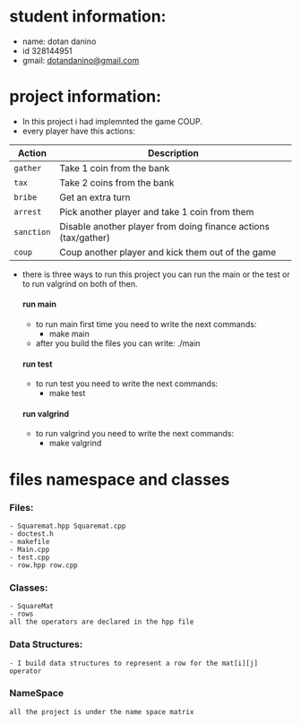 # student information:
- name: dotan danino
- id 328144951
- gmail: dotandanino@gmail.com
# project information:
- In this project i had implemnted the game COUP.
- every  player have this actions:

 Action             | Description                                                      |
|--------------------|------------------------------------------------------------------|
| `gather`           | Take 1 coin from the bank                                        |
| `tax`              | Take 2 coins from the bank                                       |
| `bribe`            | Get an extra turn                                                |
| `arrest`           | Pick another player and take 1 coin from them                    |
| `sanction`         | Disable another player from doing finance actions (tax/gather)   |
| `coup`             | Coup another player and kick them out of the game                |


- there is three ways to run this project you can run the main or the test or to run valgrind on both of then.
    #### run main
    - to run main first time you need to write the next commands:
        - make main
    - after you build the files you can write: ./main
    #### run test
    - to run test you need to write the next commands:
        - make test
    #### run valgrind
    - to run valgrind you need to write the next commands:
        - make valgrind

# files namespace and classes
### Files:
    - Squaremat.hpp Squaremat.cpp
    - doctest.h
    - makefile
    - Main.cpp
    - test.cpp
    - row.hpp row.cpp
### Classes:
    - SquareMat
    - rows
    all the operators are declared in the hpp file
### Data Structures:
    - I build data structures to represent a row for the mat[i][j] operator
### NameSpace
    all the project is under the name space matrix